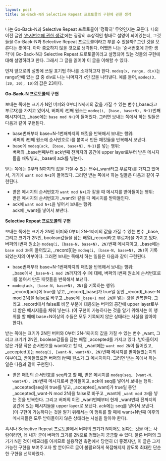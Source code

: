 ```yaml
---
layout: post
title: Go-Back-N과 Selective Repeat 프로토콜의 구현에 관한 생각
---
```


나는 Go-Back-N과 Selective Repeat 프로토콜이 '정확히' 무엇인지는 모른다. 나의 이전 글인 ['순서번호에 관한 생각'](/pages/computer/network/2023/09/22/on-sequence-number.html)에는 굉장히 추상적인 형태로 설명이 되어있는데, 그것들을 Go-Back-N과 Selective Repeat 프로토콜이라고 부를 수 있을까? 그런 것을 모른다는 뜻이다. 아마 중요하지 않을 것으로 생각된다. 어쨌든 나는 '순서번호에 관한 생각'에 Go-Back-N과 Selective Repeat 프로토콜이라고 설명되어 있는 것들의 구현에 대해 설명하려고 한다. 그래서 그 글을 읽어야 이 글을 이해할 수 있다.

먼저 앞으로의 설명에 쓰일 표기법 하나를 소개하고자 한다. `modeq(x, range, div)`는 range안에 있는 값 중 div로 나눈 나머지가 x인 값을 나타낸다. 예를 들어, `modeq(3, [20, 30), 10)`의 값은 23이다.

**Go-Back-N 프로토콜의 구현**

보내는 쪽에는 크기가 N인 버퍼와 0부터 N까지의 값을 가질 수 있는 변수(_base라고 부르자)를 가지고 있어서, 버퍼의 i번째 원소는 `modeq(i, [base, base+N), N+1)`번째 메시지이고, _base에는 `base mod N+1`이 들어있다. 그러면 보내는 쪽에서 하는 일들은 다음과 같이 구현된다.

* base번째부터 base+N-1번째까지의 패킷을 반복해서 보내는 행위:  
버퍼의 i번째 원소에 순서번호로 i를 붙여서 만든 패킷들을 반복해서 보낸다.
* base에 `modeq(ack, [base, base+N], N+1)`를 넣는 행위:  
버퍼의 _base번째부터 ack번째 전까지의 공간에 upper layer로부터 받은 메시지들을 채워넣고, _base에 ack를 넣는다.

받는 쪽에는 0부터 N까지의 값을 가질 수 있는 변수(_want라고 부르자)를 가지고 있어서, 거기에 `want mod N+1`이 들어있다. 그러면 받는 쪽에서 하는 일들은 다음과 같이 구현된다.

* 받은 메시지의 순서번호가 `want mod N+1`과 같을 때 메시지를 받아들이는 행위:  
받은 메시지의 순서번호가 _want와 같을 때 메시지를 받아들인다.
* ack에 `want mod N+1`을 넣어서 보내는 행위:  
ack에 _want를 넣어서 보낸다.

**Selective Repeat 프로토콜의 구현**

보내는 쪽에는 크기가 2N인 버퍼와 0부터 2N-1까지의 값을 가질 수 있는 변수 _base, 그리고 크기가 2N인, boolean값들을 담는 배열(_record라고 부르자)을 가지고 있다. 버퍼의 i번째 원소는 `modeq(i, [base-N, base+N), 2N)`번째 메시지이고, _base에는 `base mod 2N`이 들어있고, _record[i]는 `modeq(i, [base-N, base+N), 2N)`이 기록되었는지의 여부이다. 그러면 보내는 쪽에서 하는 일들은 다음과 같이 구현된다.

* base번째부터 base+N-1번째까지의 패킷을 반복해서 보내는 행위:  
_base에서 `_base+N-1 mod 2N`까지의 수 i에 대해, 버퍼의 i번째 원소에 순서번호로 i를 붙여서 만든 패킷들을 반복해서 보낸다.
* `modeq(ack, [base-N, base+N), 2N)`을 기록하는 행위:  
_record[ack]에 true를 넣고, _record[_base]가 true일 동안 _record[_base-N mod 2N]을 false로 바꾸고 _base에 `_base+1 mod 2N`을 넣는 것을 반복한다. 그리고 _record에서 false로 바꾼 부분에 대응되는 버퍼의 공간에 upper layer로부터 받은 메시지들을 채워 넣는다. (이 구현이 가능하다는 것을 알기 위해서는 이 행위를 할 때에 base+N이상의 수들은 모두 기록되지 않은 상태라는 사실을 알아야 한다).

받는 쪽에는 크기가 2N인 버퍼와 0부터 2N-1까지의 값을 가질 수 있는 변수 _want, 그리고 크기가 2N인, boolean값들을 담는 배열 _accepted를 가지고 있다. 받아들이지 않은 가장 작은 순서번호를 want라고 할 때, _want에는 `want mod 2N`이 들어있고, _accepted[i]는 `modeq(i, [want-N, want+N), 2N)`번째 메시지를 받아들였는지의 여부이고, 받아들였으면 버퍼의 i번째 원소가 그 메시지이다. 그러면 받는 쪽에서 하는 일은 다음과 같이 구현된다.

* 받은 패킷의 순서번호를 seq라고 할 때, 받은 메시지를 `modeq(seq, [want-N, want+N), 2N)`번째 메시지로써 받아들이고, ack에 seq를 넣어서 보내는 행위:  
_accepted[seq]에 true를 넣고, _accepted[_want]가 true일 동안 _accepted[_want-N mod 2N]을 false로 바꾸고 _want에 `_want mod 2N`을 넣는 것을 반복한다. 그리고 버퍼의 이전 _want번째부터 현재 _want번째 전까지의 공간에 있는 메시지들을 upper layer로 보낸다. ack에는 seq를 넣어서 보낸다. (이 구현이 가능하다는 것을 알기 위해서는 이 행위를 할 때에 want+N번째 이후의 메시지들은 모두 받아들이지 않은 상태라는 사실을 알아야 한다).

혹시나 Selective Repeat 프로토콜에서 버퍼의 크기가 N이어도 된다는 것을 아는 사람이라면, 왜 내가 굳이 버퍼의 크기를 2N으로 정했는지 궁금할 수 있다. 물론 버퍼의 크기가 N인 것이 메모리를 아끼므로 실용적인 측면에서 당연히 더 좋겠지만, 이 글은 그저 가능한 구현을 보여주고자 할 뿐이므로 글이 불필요하게 복잡해지지 않도록 최대한 단순한 구현을 선택하였다.
